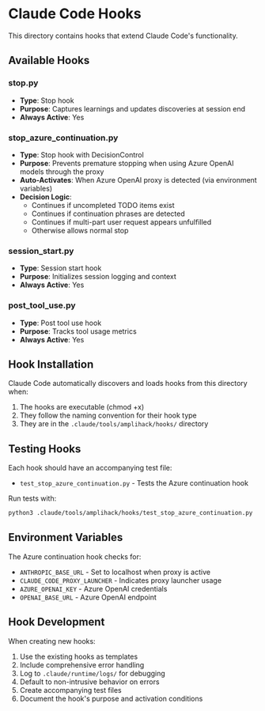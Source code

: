 # Claude Code Hooks

This directory contains hooks that extend Claude Code's functionality.

## Available Hooks

### stop.py

- **Type**: Stop hook
- **Purpose**: Captures learnings and updates discoveries at session end
- **Always Active**: Yes

### stop_azure_continuation.py

- **Type**: Stop hook with DecisionControl
- **Purpose**: Prevents premature stopping when using Azure OpenAI models through the proxy
- **Auto-Activates**: When Azure OpenAI proxy is detected (via environment variables)
- **Decision Logic**:
  - Continues if uncompleted TODO items exist
  - Continues if continuation phrases are detected
  - Continues if multi-part user request appears unfulfilled
  - Otherwise allows normal stop

### session_start.py

- **Type**: Session start hook
- **Purpose**: Initializes session logging and context
- **Always Active**: Yes

### post_tool_use.py

- **Type**: Post tool use hook
- **Purpose**: Tracks tool usage metrics
- **Always Active**: Yes

## Hook Installation

Claude Code automatically discovers and loads hooks from this directory when:

1. The hooks are executable (chmod +x)
2. They follow the naming convention for their hook type
3. They are in the `.claude/tools/amplihack/hooks/` directory

## Testing Hooks

Each hook should have an accompanying test file:

- `test_stop_azure_continuation.py` - Tests the Azure continuation hook

Run tests with:

```bash
python3 .claude/tools/amplihack/hooks/test_stop_azure_continuation.py
```

## Environment Variables

The Azure continuation hook checks for:

- `ANTHROPIC_BASE_URL` - Set to localhost when proxy is active
- `CLAUDE_CODE_PROXY_LAUNCHER` - Indicates proxy launcher usage
- `AZURE_OPENAI_KEY` - Azure OpenAI credentials
- `OPENAI_BASE_URL` - Azure OpenAI endpoint

## Hook Development

When creating new hooks:

1. Use the existing hooks as templates
2. Include comprehensive error handling
3. Log to `.claude/runtime/logs/` for debugging
4. Default to non-intrusive behavior on errors
5. Create accompanying test files
6. Document the hook's purpose and activation conditions
